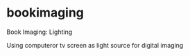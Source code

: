 # bookimaging
Book Imaging: Lighting

Using computeror tv screen as light source for digital imaging
